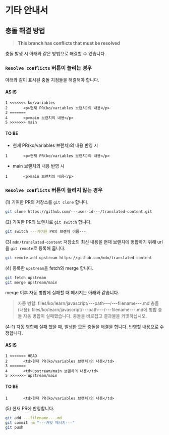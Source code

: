 # 기타 안내서

## 충돌 해결 방법

> **This branch has conflicts that must be resolved**

충돌 발생 시 아래와 같은 방법으로 해결할 수 있습니다.

### `Resolve conflicts` 버튼이 눌리는 경우

아래와 같이 표시된 충돌 지점들을 해결해야 합니다.

#### AS IS

```
1 <<<<<<< ko/variables
2       <p>현재 PR(ko/variables 브랜치)의 내용</p>
3 =======
4       <p>main 브랜치의 내용</p>
5 >>>>>>> main
```

#### TO BE

- 현재 PR(ko/variables 브랜치)의 내용 반영 시

```
1       <p>현재 PR(ko/variables 브랜치)의 내용</p>
```

- main 브랜치의 내용 반영 시

```
1       <p>main 브랜치의 내용</p>
```

### `Resolve conflicts` 버튼이 눌리지 않는 경우

(1) 기여한 PR의 저장소를 `git clone` 합니다.

```sh
git clone https://github.com/---user-id---/translated-content.git
```

(2) 기여한 PR의 브랜치로 `git switch` 합니다.

```sh
git switch ---기여한 PR의 브랜치 이름---
```

(3) `mdn/translated-content` 저장소의 최신 내용을 현재 브랜치에 병합하기 위해 url을 `git remote`로 등록해 줍니다.

```sh
git remote add upstream https://github.com/mdn/translated-content
```

(4) 등록한 `upstream`을 fetch와 merge 합니다.

```sh
git fetch upstream
git merge upstream/main
```

merge 이후 자동 병합에 실패할 때 메시지는 아래와 같습니다.

> 자동 병합: files/ko/learn/javascript/---path---/---filename---.md
> 충돌 (내용): files/ko/learn/javascript/---path---/---filename---.md에 병합 충돌
> 자동 병합이 실패했습니다. 충돌을 바로잡고 결과물을 커밋하십시오.

(4-1) 자동 병합에 실패 했을 때, 발생한 모든 충돌을 해결을 합니다. 반영할 내용으로 수정합니다.

#### AS IS

```
1 <<<<<<< HEAD
2       <td>현재 PR(ko/variables 브랜치)의 내용</td>
3 =======
4       <td>upstream/main 브랜치의 내용</td>
5 >>>>>>> upstream/main
```

#### TO BE

```
1       <td>현재 PR(ko/variables 브랜치)의 내용</td>
```

(5) 현재 PR에 반영합니다.

```sh
git add ---filename---.md
git commit -m "---커밋 메시지---"
git push
```
